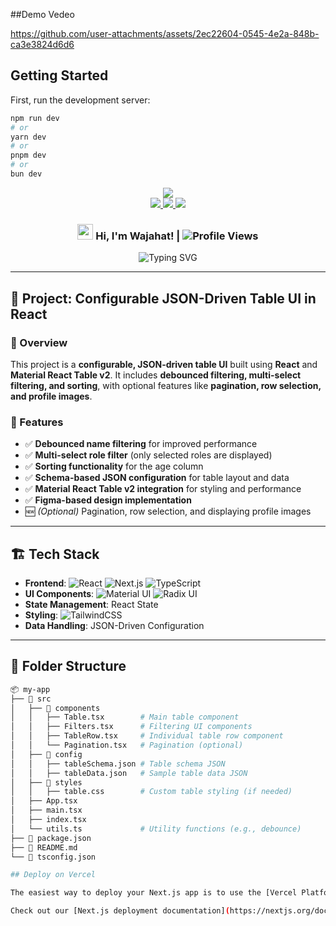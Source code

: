 ##Demo Vedeo


https://github.com/user-attachments/assets/2ec22604-0545-4e2a-848b-ca3e3824d6d6



## Getting Started

First, run the development server:

```bash
npm run dev
# or
yarn dev
# or
pnpm dev
# or
bun dev
```

<div align="center">
  <img src="https://capsule-render.vercel.app/api?type=waving&color=0:EEFF00,100:a82da8&height=200&section=header&text=Wajahat%20Ali&fontSize=50&fontAlign=75&fontAlignY=35&desc=Full%20Stack%20Developer&descAlign=85&descAlignY=50&animation=fadeIn"/>
</div>

<div align="center">
  <a href="https://wajahatali-seven.vercel.app/">
    <img src="https://img.shields.io/badge/Portfolio-FF5722?style=for-the-badge&logo=todoist&logoColor=white" />
  </a>
  <a href="https://www.linkedin.com/in/wajahat-ali-mern/">
    <img src="https://img.shields.io/badge/LinkedIn-0077B5?style=for-the-badge&logo=linkedin&logoColor=white" />
  </a>
  <a href="mailto:wajhoor2001@gmail.com">
    <img src="https://img.shields.io/badge/Gmail-D14836?style=for-the-badge&logo=gmail&logoColor=white" />
  </a>
</div>

<div align="center">
  <h3>
    <img src="https://media.giphy.com/media/hvRJCLFzcasrR4ia7z/giphy.gif" width="25px" />
    Hi, I'm Wajahat! | <img src="https://komarev.com/ghpvc/?username=your-github-username" alt="Profile Views" />
  </h3>
</div>

<div align="center">
  <img src="https://readme-typing-svg.herokuapp.com?font=Fira+Code&weight=500&size=20&pause=1000&center=true&vCenter=true&width=435&lines=Full+Stack+Developer;AWS+Cloud+Enthusiast;Always+learning+new+things" alt="Typing SVG" />
</div>

---

## 📌 Project: Configurable JSON-Driven Table UI in React

### 🚀 Overview
This project is a **configurable, JSON-driven table UI** built using **React** and **Material React Table v2**. It includes **debounced filtering, multi-select filtering, and sorting**, with optional features like **pagination, row selection, and profile images**.

### 🔧 Features
- ✅ **Debounced name filtering** for improved performance
- ✅ **Multi-select role filter** (only selected roles are displayed)
- ✅ **Sorting functionality** for the age column
- ✅ **Schema-based JSON configuration** for table layout and data
- ✅ **Material React Table v2 integration** for styling and performance
- ✅ **Figma-based design implementation**
- 🆕 *(Optional)* Pagination, row selection, and displaying profile images

---

## 🏗️ Tech Stack

- **Frontend**: ![React](https://img.shields.io/badge/React-20232A?style=for-the-badge&logo=react&logoColor=61DAFB) ![Next.js](https://img.shields.io/badge/next.js-000000?style=for-the-badge&logo=nextdotjs&logoColor=white) ![TypeScript](https://img.shields.io/badge/TypeScript-007ACC?style=for-the-badge&logo=typescript&logoColor=white)
- **UI Components**: ![Material UI](https://img.shields.io/badge/MUI-007FFF?style=for-the-badge&logo=mui&logoColor=white) ![Radix UI](https://img.shields.io/badge/Radix-4A90E2?style=for-the-badge&logo=radix-ui&logoColor=white)
- **State Management**: React State
- **Styling**: ![TailwindCSS](https://img.shields.io/badge/TailwindCSS-38B2AC?style=for-the-badge&logo=tailwind-css&logoColor=white)
- **Data Handling**: JSON-Driven Configuration

---

## 📂 Folder Structure

```bash
📦 my-app
├── 📂 src
│   ├── 📂 components
│   │   ├── Table.tsx        # Main table component
│   │   ├── Filters.tsx      # Filtering UI components
│   │   ├── TableRow.tsx     # Individual table row component
│   │   └── Pagination.tsx   # Pagination (optional)
│   ├── 📂 config
│   │   ├── tableSchema.json # Table schema JSON
│   │   ├── tableData.json   # Sample table data JSON
│   ├── 📂 styles
│   │   ├── table.css        # Custom table styling (if needed)
│   ├── App.tsx
│   ├── main.tsx
│   ├── index.tsx
│   └── utils.ts             # Utility functions (e.g., debounce)
├── 📄 package.json
├── 📄 README.md
└── 📄 tsconfig.json

## Deploy on Vercel

The easiest way to deploy your Next.js app is to use the [Vercel Platform](https://vercel.com/new?utm_medium=default-template&filter=next.js&utm_source=create-next-app&utm_campaign=create-next-app-readme) from the creators of Next.js.

Check out our [Next.js deployment documentation](https://nextjs.org/docs/app/building-your-application/deploying) for more details.
